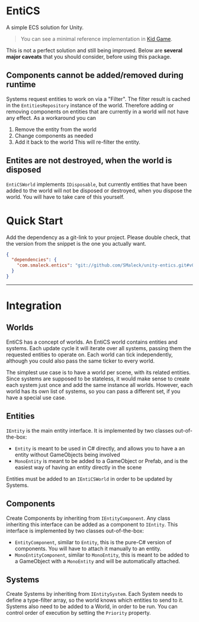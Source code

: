 # **E**nti**CS**
A simple ECS solution for Unity.
> You can see a minimal reference implementation in [Kid Game](https://github.com/SMaleck/kid-game).

This is not a perfect solution and still being improved. Below are **several major caveats** that you should consider, before using this package.
## Components cannot be added/removed during runtime
Systems request entities to work on via a "Filter". The filter result is cached in the `EntitiesRepository` instance of the world. Therefore adding or removing components on entities that are currently in a world will not have any effect. As a workaround you can 
1. Remove the entity from the world
2. Change components as needed
3. Add it back to the world
This will re-filter the entity.

## Entites are not destroyed, when the world is disposed
`EntiCSWorld` implements `IDisposable`, but currently entities that have been added to the world will not be disposed or destroyed, when you dispose the world. You will have to take care of this yourself.

# Quick Start
Add the dependency as a git-link to your project. Please double check, that the version from the snippet is the one you actually want.
```json
{
  "dependencies": {
    "com.smaleck.entics": "git://github.com/SMaleck/unity-entics.git#v0.2.0"
  }
}
```
----
# Integration

## Worlds
EntiCS has a concept of worlds. An EntiCS world contains entities and systems. 
Each update cycle it will iterate over all systems, passing them the requested entities to operate on.
Each world can tick independently, although you could also pass the same ticker to every world.

The simplest use case is to have a world per scene, with its related entities. Since systems are supposed to be stateless, it would make sense to create each system just once and add the same instance all worlds. However, each world has its own list of systems, so you can pass a different set, if you have a special use case.

## Entities
`IEntity` is the main entity interface. It is implemented by two classes out-of-the-box:

- `Entity` is meant to be used in C# directly, and allows you to have a an entity without GameObjects being involved
- `MonoEntity` is meant to be added to a GameObject or Prefab, and is the easiest way of having an entity directly in the scene

Entities must be added to an `IEntiCSWorld` in order to be updated by Systems.

## Components
Create Components by inheriting from `IEntityComponent`. Any class inheriting this interface can be added as a component to `IEntity`.
This interface is implemented by two classes out-of-the-box:

- `EntityComponent`, similar to `Entity`, this is the pure-C# version of components. You will have to attach it manually to an entity.
- `MonoEntityComponent`, similar to `MonoEntity`, this is meant to be added to a GameObject with a `MonoEntity` and will be automatically attached.

## Systems
Create Systems by inheriting from `IEntitySystem`. Each System needs to define a type-filter array, so the world knows which entities to send to it. Systems also need to be added to a  World, in order to be run.
You can control order of execution by setting the `Priority` property.